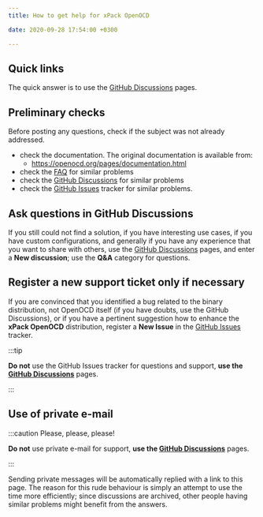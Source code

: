```yaml
---
title: How to get help for xPack OpenOCD

date: 2020-09-28 17:54:00 +0300

---
```


## Quick links

The quick answer is to use the
[GitHub Discussions](https://github.com/xpack-dev-tools/openocd-xpack/discussions/) pages.

## Preliminary checks

Before posting any questions, check if the subject was not
already addressed.

- check the documentation.
    The original documentation is available from:
    - https://openocd.org/pages/documentation.html
- check the [FAQ](/docs/faq/)
for similar problems
- check the [GitHub Discussions](https://github.com/xpack-dev-tools/openocd-xpack/discussions/) for
similar problems
- check the
[GitHub Issues](https://github.com/xpack-dev-tools/openocd-xpack/issues/)
tracker for similar problems.

## Ask questions in GitHub Discussions

If you still could not find a solution, if you have interesting use
cases, if you have custom configurations, and generally if you have
any experience that you want to share with others, use the
[GitHub Discussions](https://github.com/xpack-dev-tools/openocd-xpack/discussions/) pages,
and enter a **New discussion**; use the **Q&A** category for questions.

## Register a new support ticket only if necessary

If you are convinced that you identified a bug related to the binary
distribution, not OpenOCD itself (if you have doubts, use the GitHub Discussions),
or if you have a pertinent suggestion how to enhance the **xPack OpenOCD**
distribution, register a **New Issue** in the
[GitHub Issues](https://github.com/xpack-dev-tools/openocd-xpack/issues/)
tracker.

:::tip

**Do not** use the GitHub Issues tracker
for questions and support, **use the
[GitHub Discussions](https://github.com/xpack-dev-tools/openocd-xpack/discussions/)** pages.

:::

## Use of private e-mail

:::caution Please, please, please!

**Do not** use
private e-mail for support, **use the
[GitHub Discussions](https://github.com/xpack-dev-tools/openocd-xpack/discussions/)** pages.

:::

Sending private messages will be automatically replied with
a link to this page.
The reason for this rude behaviour is simply an attempt to use
the time more efficiently; since discussions are archived, other people
having similar problems might benefit from the answers.
